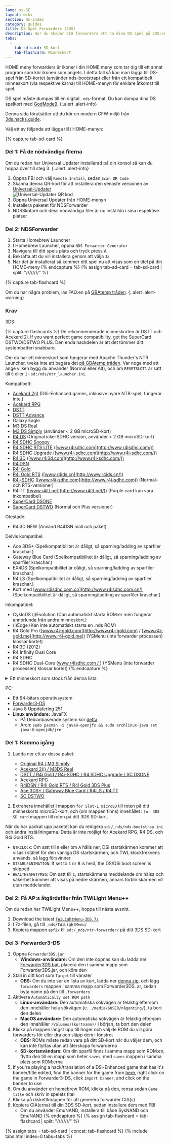 ```yaml
---
lang: sv-SE
layout: wiki
section: ds-index
category: guides
title: DS Spel Forwarders (3DS)
description: Hur du skapar CIA forwarders att ha dina DS spel på 3DS:ens hemmeny
tabs:
  - 
    tab-sd-card: SD-kort
    tab-flashcard: Minneskort
---
```


HOME meny forwarders är ikoner i din HOME meny som tar dig till ett annat program som kör ikonen som angets. I detta fall så kan man lägga till DS-spel från SD-kortet (använder nds-bootstrap) eller från ett kompatibelt minneskort (via respektive kärna) till HOME-menyn för enklare åtkomst till spel.

DS spel måste dumpas till en digital `.nds`-format. Du kan dumpa dina DS spelkort med [GodMode9](https://3ds.hacks.guide/dumping-titles-and-game-cartridges#dumping-a-game-cartridge).
{:.alert .alert-info}

Denna sida förutsätter att du kör en modern CFW-miljö från [3ds.hacks.guide](https://3ds.hacks.guide).

Välj ett av följande att lägga till i HOME-menyn:

{% capture tab-sd-card %}

### Del 1: Få de nödvändiga filerna

Om du redan har Universal Updater installerad på din konsol så kan du hoppa över till steg 3.
{:.alert .alert-info}

1. Öppna FBI och välj `Remote Install`, sedan `Scan QR Code`
1. Skanna denna QR-kod för att installera den senaste versionen av [Universal-Updater](https://github.com/Universal-Team/Universal-Updater)<br> ![Universal-Updater QR kod](https://db.universal-team.net/assets/images/qr/universal-updater.cia.png)
1. Öppna Universal Updater från HOME-menyn
1. Installera paketet för NDSForwarder
1. NDSSkotare och dess nödvändiga filer är nu inställda i sina respektive platser

### Del 2: NDSForwarder
1. Starta Homebrew Launcher
1. I Homebrew Launcher, öppna `NDS Forwarder Generator`
1. Navigera till ditt spels plats och tryck press <kbd class="face">A</kbd>
1. Bekräfta att du vill installera genom att välja `Ja`
1. När det är installerat så kommer ditt spel nu att visas som en titel på din HOME-meny
{% endcapture %}
{% assign tab-sd-card = tab-sd-card | split: "////////" %}

{% capture tab-flashcard %}

Om du har några problem, läs FAQ:en på [GBAtemp tråden](https://gbatemp.net/threads/nds-forwarder-cias-for-your-home-menu.426174/).
{:.alert .alert-warning}

### Krav

3DS:

{% capture flashcards %}
De rekommenderade minneskorten är DSTT och Acekard 2i. If you want perfect game compatibility, get the SuperCard DSTWO/DSTWO PLUS. Den enda nackdelen är att det tömmer ditt systembatteri snabbare.

Om du har ett minneskort som fungerar med Apache Thunder's NTR Launcher, tveka inte att begära det [på GBAtemp tråden](https://gbatemp.net/threads/nds-forwarder-cias-for-your-home-menu.426174/). Var noga med att ange vilken bygg du använder (Normal eller Alt), och om `RESETSLOT1` är satt till `0` eller `1` i `sd:/nds/ntr_launcher.ini`.

Kompatibelt:
- [Acekard 2(i)](http://www.nds-card.com/ProShow.asp?ProID=160) (DSi-Enhanced games, inklusive nyare NTR-spel, fungerar inte.)
- [Acekard RPG](http://wiki.gbatemp.net/wiki/Acekard_RPG)
- [DSTT](http://www.nds-card.com/ProShow.asp?ProID=157)
- [DSTT Advance](http://kaze-tado.way-nifty.com/moo/images/2008/11/19/200811202.jpg)
- Galaxy Eagle
- M3 DS Real
- [M3 DS Simply](https://farm2.static.flickr.com/1333/752793411_d91b182eb7.jpg) (använder < 2 GB microSD-kort)
- [R4 DS](http://www.nds-card.com/ProShow.asp?ProID=141) (Original icke-SDHC version, använder < 2 GB microSD-kort)
- [R4 SDHC Snoopy](http://www.nds-card.com/ProShow.asp?ProID=567)
- [R4 SDHC RTS LITE](http://www.nds-card.com/ProShow.asp?ProID=450) ([www.r4isdhc.com](http://www.r4isdhc.com/))
- R4 SDHC Upgrade ([www.r4i-sdhc.com](http://www.r4i-sdhc.com/))
- [R4i3D](http://www.3ds-cart.com/en/other-flashcarts/35-r4i3d-revolution-cart-for-3ds-dsi-dsl-ds.html) ([www.r4i3d.com](http://www.r4i-sdhc.com/))
- [R4iDSN](http://3ds-flashcard.com/home/28-r4idsn-3ds.html)
- [R4i Gold](http://www.nds-card.com/ProShow.asp?ProID=330)
- [R4i Gold RTS](http://www.nds-card.com/ProShow.asp?ProID=149) ([www.r4ids.cn](http://www.r4ids.cn/))
- [R4i-SDHC](http://www.nds-card.com/ProShow.asp?ProID=146) ([www.r4i-sdhc.com](http://www.r4i-sdhc.com)) (Normal- och RTS-versioner)
- R4iTT ([www.r4itt.net](http://www.r4itt.net/)) (Purple card kan vara inkompatibel)
- [SuperCard DSONE](http://wiki.gbatemp.net/wiki/SuperCard_DSONEi)
- [SuperCard DSTWO](http://www.nds-card.com/ProShow.asp?ProID=135) (Normal och Plus versioner)

Otestade:
- R4i3D NEW (Använd R4iDSN mall och paket)

Delvis kompatibel:
- Ace 3DS+ (Spelkompatibilitet är dåligt, så sparning/ladding av sparfiler kraschar.)
- Gateway Blue Card (Spelkompatibilitet är dåligt, så sparning/ladding av sparfiler kraschar.)
- EX4DS (Spelkompatibilitet är dåligt, så sparning/ladding av sparfiler kraschar.)
- R4iLS (Spelkompatibilitet är dåligt, så sparning/ladding av sparfiler kraschar.)
- Kort med [www.r4isdhc.com.cn](http://www.r4isdhc.com.cn/) (Spelkompatibilitet är dåligt, så sparning/ladding av sparfiler kraschar.)

Inkompatibel:
- CykloDS (i)Evolution (Can automatiskt starta ROM:er men fungerar annorlunda från andra minneskort.)
- (i)Edge (Kan inte automatiskt starta en .nds ROM)
- R4 Gold Pro ([www.r4i-gold.com](http://www.r4i-gold.com) / [www.r4i-gold.me](http://www.r4i-gold.me)) (YSMenu (inte forwarder processen) klossar kortet)
- R4i3D (2012)
- R4 Infinity Dual Core
- R4 SDHC
- R4 SDHC Dual-Core ([www.r4isdhc.com / ](http://www.r4isdhc.com/)) (YSMenu (inte forwarder processen) klossar kortet)
{% endcapture %}

<details>
    <summary>Ett minneskort som stöds från denna lista</summary>
    <div class="details-content">
        {{ flashcards | markdownify }}
    </div>
</details>

PC:
- Ett 64-bitars operativsystem
- [Forwarder3-DS](https://www.dropbox.com/s/b9de5ii6vm3dxfn/Forwarder3DS-v2.9.6.zip?dl=0)
- Java 8 Uppdatering 251
- **Linux användare:** JavaFX
   - På Debianbaserade system kör [detta](https://gist.githubusercontent.com/puntillol59/7532b6583380baca236dcaf2d8f75b5c/raw/e8b9d193f8b24de941160c7292ec0bb3b997e98e/main.sh)
   - Arch: `sudo pacman -S java8-openjfx && sudo archlinux-java set java-8-openjdk/jre`

### Del 1: Komma igång
1. Ladda ner ett av dessa paket:
   - [Original R4 / M3 Simply](https://www.dropbox.com/s/juxzri7h8bttunh/DS%20Game%20Forwarder%20pack%20%28Original%20R4%2C%20M3%20Simply%29.7z?dl=0)
   - [Acekard 2(i) / M3DS Real](https://www.dropbox.com/s/5elogf885sd62hu/DS%20Game%20Forwarder%20pack%20%28M3DS%20Real%29.7z?dl=0)
   - [DSTT / R4i Gold / R4i-SDHC / R4 SDHC Upgrade / SC DSONE](https://www.dropbox.com/s/xxfmvikwmnvsu63/DS%20Game%20Forwarder%20pack%20%28DSTT%2C%20R4i%20Gold%2C%20R4i-SDHC%2C%20SC%20DSONE%29.7z?dl=0)
   - [Acekard RPG](https://drive.google.com/file/d/0B2_1xHkEp2_6OHVuZEJwU1BKbEU/view?usp=sharing)
   - [R4iDSN / R4i Gold RTS / R4i Gold 3DS Plus](https://www.dropbox.com/s/j8nquh073k9y0h7/DS%20Game%20Forwarder%20pack%20%28R4iDSN%2C%20R4i%20Gold%20RTS%29.7z?dl=0)
   - [Ace 3DS+ / Gateway Blue Card / R4iLS / R4iTT](https://www.dropbox.com/s/fd7dzhn8burcq02/DS%20Game%20Forwarder%20pack%20%28Ace3DS%2C%20GW%20Blue%20Card%2C%20R4iTT%29.7z?dl=0)
   - [SC DSTWO](https://www.dropbox.com/s/pyyg0vq8b0nmhqd/DS%20Game%20Forwarder%20pack%20%28SC%20DSTWO%29.7z?dl=0)

1. Extrahera innehållet i mappen `for Slot-1 microSD` till roten på ditt minneskorts microSD-kort, och (om mappen finns) innehållet i `for 3DS SD card` mappen till roten på ditt 3DS SD-kort.

När du har packat upp paketet kan du redigera `sd:/_nds/nds-bootstrap.ini` och ändra inställningarna. Detta är inte möjligt för Acekard RPG, R4 DS, och R4i Gold RTS.
- `NTRCLOCK`: Om satt till `0` eller om <kbd class="face">A</kbd> hålls ner, DSi startskärmen kommer att visas i stället för den vanliga DS startskärmen, och TWL klockfrekvens används, så lagg försvinner
- `DISABLEANIMATION`: If set to `1` or <kbd class="face">B</kbd> is held, the DS/DSi boot screen is skipped
- `HEALTHSAFETYMSG`: Om satt till `1`, startskärmens meddelande om hälsa och säkerhet kommer att visas på nedre skärmen, annars förblir skärmen vit utan meddelandet

### Del 2: Få AP:s åtgärdsfiler från TWiLight Menu++
Om du redan har TWiLight Menu++, hoppa till nästa avsnitt.
1. Download the latest [`TWiLightMenu-3DS.7z`](https://github.com/DS-Homebrew/TWiLightMenu/releases/latest/download/TWiLightMenu-3DS.7z)
1. I 7z-filen, gå till `_nds/TWiLightMenu/`
1. Kopiera mappen `apfix` till `sd:/_nds/ntr-forwarder/` på ditt 3DS SD-kort

### Del 3: Forwarder3-DS
1. Öppna `Forwarder3DS.jar`
   - **Windows-användare:** Om den inte öppnas kan du ladda ner [Forwarder3DS.bat](/assets/files/Forwarder3DS.bat), placera den i samma mapp som Forwarder3DS.jar, och köra den
1. Ställ in ditt kort som `Target` till vänster
   - **OBS:** Om du inte ser en lista av kort, ladda ner [denna zip](https://github.com/Olmectron/olmectron.github.io/archive/master.zip), och lägg `forwarders` mappen i samma mapp som Forwarder3DS. ar, sedan byta namn på den till `.forwarders`
1. Aktivera `Automatically set ROM path`
   - **Linux-användare:** Den automatiska sökvägen är felaktig eftersom den innehåller hela sökvägen (e. . `/media/$USER/någonting/`), ta bort den delen
   - **MacOS användare:** Den automatiska sökvägen är felaktig eftersom den innehåller `/Volumes/(kortnamn)/` i början, ta bort den delen
1. Klicka på mappen längst upp till höger och välj de ROM du vill göra forwarders för eller dra och släpp dem i fönstret
   - **OBS:** ROMs måste redan vara på ditt SD-kort när du väljer dem, och kan inte flyttas utan att återskapa forwarderna
   - **SD-kortanvändare:** Om din sparfil finns i samma mapp som ROM:en, flytta den till en mapp som heter `saves`, med `saves` mappen i samma plats som ROM:erna
1. If you're playing a hack/translation of a DSi-Enhanced game that has it's banner/title edited, find the banner for the game from [here](https://www.dropbox.com/sh/igr47pr0q5bh4p5/AAA9Dy8VOGfBLUA6KdLDSDW-a?dl=0), right click on the game in Forwarder3-DS, click `Import banner`, and click on the banner to use
1. Om du använder en homebrew ROM, klicka på den, rensa sedan `Game title` och skriv in spelets titel
1. Klicka på diskettknappen för att generera forwarder CIA(s)
1. Kopiera CIA(erna) till din 3DS SD-kort, sedan installera dem med FBI
   - Om du använder EmuNAND, installera till både SysNAND och EmuNAND
{% endcapture %}
{% assign tab-flashcard = tab-flashcard | split: "////////" %}

{% assign tabs = tab-sd-card | concat: tab-flashcard %}
{% include tabs.html index=0 tabs=tabs %}